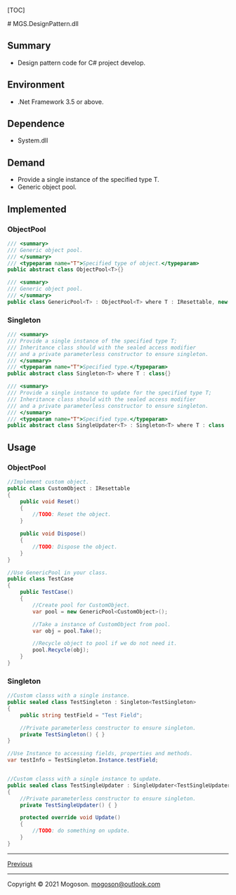 [TOC]

﻿# MGS.DesignPattern.dll

## Summary

- Design pattern code for C# project develop.

## Environment

- .Net Framework 3.5 or above.

## Dependence

- System.dll

## Demand

- Provide a single instance of the specified type T.
- Generic object pool.

## Implemented

### ObjectPool

```C#
/// <summary>
/// Generic object pool.
/// </summary>
/// <typeparam name="T">Specified type of object.</typeparam>
public abstract class ObjectPool<T>{}

/// <summary>
/// Generic object pool.
/// </summary>
public class GenericPool<T> : ObjectPool<T> where T : IResettable, new()
```

### Singleton

```C#
/// <summary>
/// Provide a single instance of the specified type T;
/// Inheritance class should with the sealed access modifier
/// and a private parameterless constructor to ensure singleton.
/// </summary>
/// <typeparam name="T">Specified type.</typeparam>
public abstract class Singleton<T> where T : class{}

/// <summary>
/// Provide a single instance to update for the specified type T;
/// Inheritance class should with the sealed access modifier
/// and a private parameterless constructor to ensure singleton.
/// </summary>
/// <typeparam name="T">Specified type.</typeparam>
public abstract class SingleUpdater<T> : Singleton<T> where T : class
```

## Usage

### ObjectPool

```C#
//Implement custom object.
public class CustomObject : IResettable
{
    public void Reset()
    {
        //TODO: Reset the object.
    }

    public void Dispose()
    {
        //TODO: Dispose the object.
    }
}

//Use GenericPool in your class.
public class TestCase
{
    public TestCase()
    {
        //Create pool for CustomObject.
        var pool = new GenericPool<CustomObject>();

        //Take a instance of CustomObject from pool.
        var obj = pool.Take();

        //Recycle object to pool if we do not need it.
        pool.Recycle(obj);
    }
}
```

### Singleton

```C#
//Custom classs with a single instance.
public sealed class TestSingleton : Singleton<TestSingleton>
{
    public string testField = "Test Field";

    //Private parameterless constructor to ensure singleton.
    private TestSingleton() { }
}

//Use Instance to accessing fields, properties and methods. 
var testInfo = TestSingleton.Instance.testField;


//Custom classs with a single instance to update.
public sealed class TestSingleUpdater : SingleUpdater<TestSingleUpdater>
{
    //Private parameterless constructor to ensure singleton.
    private TestSingleUpdater() { }

    protected override void Update()
    {
        //TODO: do something on update.
    }
}
```

------

[Previous](../../README.md)

------

Copyright © 2021 Mogoson.	mogoson@outlook.com